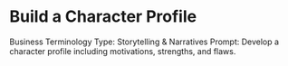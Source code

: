 # Build a Character Profile

Business Terminology Type: Storytelling & Narratives
Prompt: Develop a character profile including motivations, strengths, and flaws.